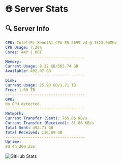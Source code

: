 # 🌐 Server Stats
## 🔍 Server Info
```yaml
CPU: Intel(R) Xeon(R) CPU E5-2699 v4 @ 1323.94MHz
CPU Usage: 7.20%
Cores: 44P | 88T
-----------------------------------
Memory:
Current Usage: 8.22 GB/503.74 GB
Available: 492.07 GB
-----------------------------------
Disk:
Current Usage: 25.98 GB/1.71 TB
Free: 1.60 TB
-----------------------------------
GPU:
No GPU detected
-----------------------------------
Network:
Current Transfer (Sent): 765.86 KB/s
Current Transfer (Received): 81.86 KB/s
Total Sent: 492.71 GB
Total Received: 116.69 GB
-----------------------------------
Uptime:
9d 4h 20m 25s
```
![GitHub Stats](https://img.shields.io/badge/Updated-2025-04-28_21:29:13-blue)